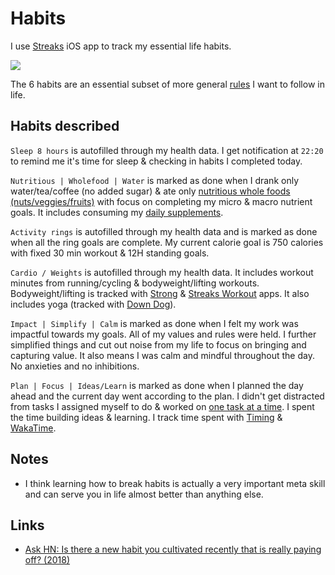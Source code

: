 # Habits

I use [Streaks](https://streaksapp.com) iOS app to track my essential life habits.

![](https://i.imgur.com/M9Knlw1.jpg)

The 6 habits are an essential subset of more general [rules](rules.md) I want to follow in life.

## Habits described

`Sleep 8 hours` is autofilled through my health data. I get notification at `22:20` to remind me it's time for sleep & checking in habits I completed today.

`Nutritious | Wholefood | Water` is marked as done when I drank only water/tea/coffee (no added sugar) & ate only [nutritious whole foods (nuts/veggies/fruits)](../health/nutrition/foods.md) with focus on completing my micro & macro nutrient goals. It includes consuming my [daily supplements](../health/nutrition/supplements.md).

`Activity rings` is autofilled through my health data and is marked as done when all the ring goals are complete. My current calorie goal is 750 calories with fixed 30 min workout & 12H standing goals.

`Cardio / Weights` is autofilled through my health data. It includes workout minutes from running/cycling & bodyweight/lifting workouts. Bodyweight/lifting is tracked with [Strong](https://strong.app) & [Streaks Workout](https://streaksworkout.com) apps. It also includes yoga (tracked with [Down Dog](https://www.downdogapp.com)).

`Impact | Simplify | Calm` is marked as done when I felt my work was impactful towards my goals. All of my values and rules were held. I further simplified things and cut out noise from my life to focus on bringing and capturing value. It also means I was calm and mindful throughout the day. No anxieties and no inhibitions.

`Plan | Focus | Ideas/Learn` is marked as done when I planned the day ahead and the current day went according to the plan. I didn't get distracted from tasks I assigned myself to do & worked on [one task at a time](../research/solving-problems.md). I spent the time building ideas & learning. I track time spent with [Timing](../macOS/apps/timing.md) & [WakaTime](https://wakatime.com).

## Notes

- I think learning how to break habits is actually a very important meta skill and can serve you in life almost better than anything else.

## Links

- [Ask HN: Is there a new habit you cultivated recently that is really paying off? (2018)](https://news.ycombinator.com/item?id=17291127)
